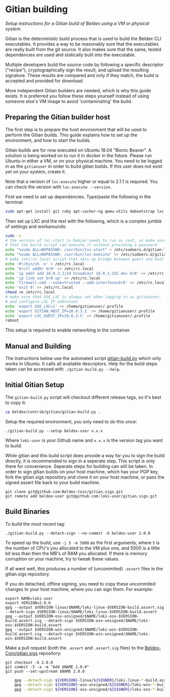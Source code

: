 Gitian building
================

*Setup instructions for a Gitian build of Beldex using a VM or physical system.*

Gitian is the deterministic build process that is used to build the Beldex CLI
executables. It provides a way to be reasonably sure that the
executables are really built from the git source. It also makes sure that
the same, tested dependencies are used and statically built into the executable.

Multiple developers build the source code by following a specific descriptor
("recipe"), cryptographically sign the result, and upload the resulting signature.
These results are compared and only if they match, the build is accepted and provided
for download.

More independent Gitian builders are needed, which is why this guide exists.
It is preferred you follow these steps yourself instead of using someone else's
VM image to avoid 'contaminating' the build.

Preparing the Gitian builder host
---------------------------------

The first step is to prepare the host environment that will be used to perform the Gitian builds.
This guide explains how to set up the environment, and how to start the builds.

Gitian builds are for now executed on Ubuntu 18.04 "Bionic Beaver". A solution is being worked on to run 
it in docker in the future. Please run Ubuntu in either a VM, or on your physical machine.
You need to be logged in as the `gitianuser` in order to build gitian builds. If this user does not exist yet on your system, 
create it. 

Note that a version of `lxc-execute` higher or equal to 2.1.1 is required.
You can check the version with `lxc-execute --version`.

First we need to set up dependencies. Type/paste the following in the terminal:

```bash
sudo apt-get install git ruby apt-cacher-ng qemu-utils debootstrap lxc python-cheetah parted kpartx bridge-utils make ubuntu-archive-keyring curl firewalld
```

Then set up LXC and the rest with the following, which is a complex jumble of settings and workarounds:

```bash
sudo -s
# the version of lxc-start in Debian needs to run as root, so make sure
# that the build script can execute it without providing a password
echo "%sudo ALL=NOPASSWD: /usr/bin/lxc-start" > /etc/sudoers.d/gitian-lxc
echo "%sudo ALL=NOPASSWD: /usr/bin/lxc-execute" >> /etc/sudoers.d/gitian-lxc
# make /etc/rc.local script that sets up bridge between guest and host
echo '#!/bin/sh -e' > /etc/rc.local
echo 'brctl addbr br0' >> /etc/rc.local
echo 'ip addr add 10.0.3.1/24 broadcast 10.0.3.255 dev br0' >> /etc/rc.local
echo 'ip link set br0 up' >> /etc/rc.local
echo 'firewall-cmd --zone=trusted --add-interface=br0' >> /etc/rc.local
echo 'exit 0' >> /etc/rc.local
chmod +x /etc/rc.local
# make sure that USE_LXC is always set when logging in as gitianuser,
# and configure LXC IP addresses
echo 'export USE_LXC=1' >> /home/gitianuser/.profile
echo 'export GITIAN_HOST_IP=10.0.3.1' >> /home/gitianuser/.profile
echo 'export LXC_GUEST_IP=10.0.3.5' >> /home/gitianuser/.profile
reboot
```

This setup is required to enable networking in the container.


Manual and Building
-------------------
The instructions below use the automated script [gitian-build.py](https://github.com/betcoin/bitcoin/blob/master/contrib/gitian-build.py) which only works in Ubuntu. 
It calls all available descriptors. Help for the build steps taken can be accessed with `./gitian-build.py --help`.

Initial Gitian Setup
--------------------
The `gitian-build.py` script will checkout different release tags, so it's best to copy it:

```bash
cp beldex/contrib/gitian/gitian-build.py .
```

Setup the required environment, you only need to do this once:

```
./gitian-build.py --setup beldex-user x.x.x
```

Where `loki-user` is your Github name and `x.x.x` is the version tag you want to build.

While gitian and this build script does provide a way for you to sign the build directly, it is recommended to sign in a seperate step. 
This script is only there for convenience. Seperate steps for building can still be taken.
In order to sign gitian builds on your host machine, which has your PGP key, 
fork the gitian.sigs repository and clone it on your host machine, 
or pass the signed assert file back to your build machine.

```
git clone git@github.com:Beldex-Coin/gitian.sigs.git
git remote add beldex-user git@github.com:loki-user/gitian.sigs.git
```

Build Binaries
-----------------------------
To build the most recent tag:

 `./gitian-build.py --detach-sign --no-commit -b beldex-user 2.0.0`

To speed up the build, use `-j 5 -m 5000` as the first arguments, where `5` is the number of CPU's you allocated to the VM plus one, and 5000 is a little bit less than then the MB's of RAM you allocated. If there is memory corruption on your machine, try to tweak these values.

If all went well, this produces a number of (uncommited) `.assert` files in the gitian.sigs repository.

If you do detached, offline signing, you need to copy these uncommited changes to your host machine, where you can sign them. For example:

```
export NAME=loki-user
export VERSION=2.0.0
gpg --output $VERSION-linux/$NAME/loki-linux-$VERSION-build.assert.sig --detach-sign $VERSION-linux/$NAME/loki-linux-$VERSION-build.assert
gpg --output $VERSION-osx-unsigned/$NAME/loki-osx-$VERSION-build.assert.sig --detach-sign $VERSION-osx-unsigned/$NAME/loki-osx-$VERSION-build.assert
gpg --output $VERSION-win-unsigned/$NAME/loki-win-$VERSION-build.assert.sig --detach-sign $VERSION-win-unsigned/$NAME/loki-win-$VERSION-build.assert
```

Make a pull request (both the `.assert` and `.assert.sig` files) to the
[Beldex-Coin/gitian.sigs](https://github.com/Beldex-Coin/gitian.sigs/) repository:

```
git checkout -b 2.0.0
git commit -S -a -m "Add $NAME 2.0.0"
git push --set-upstream $NAME 2.0.0
```

```bash
    gpg --detach-sign ${VERSION}-linux/${SIGNER}/loki-linux-*-build.assert
    gpg --detach-sign ${VERSION}-win-unsigned/${SIGNER}/loki-win-*-build.assert
    gpg --detach-sign ${VERSION}-osx-unsigned/${SIGNER}/loki-osx-*-build.assert
```

